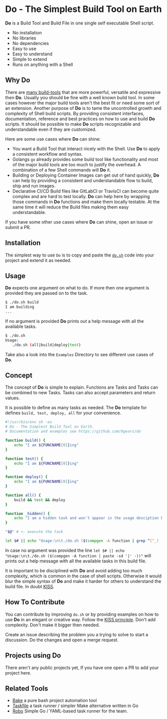# Do - The Simplest Build Tool on Earth

**Do** is a Build Tool and Build File in one single self executable Shell script.

-  No installation
-  No libraries
-  No dependencies
-  Easy to use
-  Easy to understand
-  Simple to extend
-  Runs on anything with a Shell

## Why Do

There are [many build-tools](https://en.wikipedia.org/wiki/List_of_build_automation_software) that are more powerful, versatile and expressive then **Do**. Usually you should be fine with a well known build tool. In some cases however the major build tools aren't the best fit or need some sort of an extension. Another purpose of **Do** is to tame the uncontrolled growth and complexity of Shell build scripts. By providing consistent interfaces, documentation, reference and best practices on how to use and build **Do** scripts. It should be possible to make **Do** scripts recognizable and understandable even if they are customized.

Here are some use cases where **Do** can shine:

-  You want a Build Tool that interact nicely with the Shell. Use **Do** to apply a consistent workflow and syntax.
-  Golangs `go` already provides some build tool like functionality and most of the major build tools are too much to justify the overhead. A combination of a few Shell commands will **Do** it.
-  Building or Deploying Container Images can get out of hand quickly, **Do** can help by providing a consistent and understandable flow to build, ship and run images.
-  Declarative CI/CD Build files like GitLabCI or TravisCI can become quite complex and are hard to test locally. **Do** can help here by wrapping those commands in **Do** functions and make them locally testable. At the same time it will reduce the Build files making them easy understandable.

If you have some other use cases where **Do** can shine, open an issue or submit a PR.

## Installation

The simplest way to use `Do` is to copy and paste the [`do.sh`](do.sh) code into your project and extend it as needed.

## Usage

**Do** expects one argument on what to do. If more then one argument is provided they are passed on to the task.

```sh
$ ./do.sh build
I am building
...
```

If no argument is provided **Do** prints out a help message with all the available tasks.

```sh
$ ./do.sh
Usage:
   ./do.sh (all|build|deploy|test)
```

Take also a look into the `Examples` Directory to see different use cases of **Do**.

## Concept

The concept of **Do** is simple to explain. Functions are Tasks and Tasks can be combined to new Tasks. Tasks can also accept parameters and return values.

It is possible to define as many tasks as needed. The **Do** template for defines `build, test, deploy, all` for your convenience.

```sh
#!/usr/bin/env sh -eu
# Do - The Simplest Build Tool on Earth.
# Documentation and examples see https://github.com/8gears/do

function build() {
	echo "I am ${FUNCNAME[0]}ing"
}

function test() {
	echo "I am ${FUNCNAME[0]}ing"
}

function deploy() {
	echo "I am ${FUNCNAME[0]}ing"
}

function all() {
	build && test && deploy
}

function _hidden() {
	echo "I am a hidden task and won't appear in the usage desciption because I start with an _ (underscore). If you know me you can still call me directly"
}

"$@" # <- execute the task

let $# || echo "Usage:\n\t./do.sh ($(compgen -A function | grep ^[^_] | paste -sd '|' -))"

```

In case no argument was provided the line `let $# || echo "Usage:\n\t./do.sh ($(compgen -A function | paste -sd '|' -))"` will prints out a help message with all the available tasks in this build file.

It is important to be disciplined with **Do** and avoid adding too much complexity, which is common in the case of shell scripts. Otherwise it would blur the simple syntax of **Do** and make it harder for others to understand the build file. In doubt [KISS](https://en.wikipedia.org/wiki/KISS_principle).

## How To Contribute

You can contribute by improving `do.sh` or by providing examples on how to use **Do** in an elegant or creative way.
Follow the [KISS principle](https://en.wikipedia.org/wiki/KISS_principle). Don't add complexity. Don't make it bigger then needed.

Create an issue describing the problem you a trying to solve to start a discussion. Do the changes and open a merge request.

## Projects using Do

There aren't any public projects yet, If you have one open a PR to add your project here.

## Related Tools

-  [Bake](https://github.com/kyleburton/bake) a pure bash project automation tool
-  [Taskfile](http://taskfile.org/#/usage) a task runner / simpler Make alternative written in Go
-  [Robo](https://github.com/tj/robo) Simple Go / YAML-based task runner for the team.
